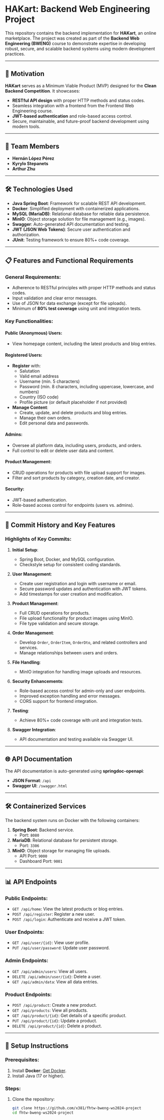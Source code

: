 # HAKart: Backend Web Engineering Project

This repository contains the backend implementation for **HAKart**, an online marketplace. The project was created as part of the **Backend Web Engineering (BWENG)** course to demonstrate expertise in developing robust, secure, and scalable backend systems using modern development practices.

---

## 🚀 Motivation


**HAKart** serves as a Minimum Viable Product (MVP) designed for the **Clean Backend Competition**. It showcases:
- **RESTful API design** with proper HTTP methods and status codes.
- Seamless integration with a frontend from the Frontend Web Engineering course.
- **JWT-based authentication** and role-based access control.
- Secure, maintainable, and future-proof backend development using modern tools.

---

## 👥 Team Members

- **Hernán López Pérez**
- **Kyrylo Stepanets**
- **Arthur Zhu**

---

## 🛠️ Technologies Used

- **Java Spring Boot**: Framework for scalable REST API development.
- **Docker**: Simplified deployment with containerized applications.
- **MySQL (MariaDB)**: Relational database for reliable data persistence.
- **MinIO**: Object storage solution for file management (e.g., images).
- **Swagger**: Auto-generated API documentation and testing.
- **JWT (JSON Web Tokens)**: Secure user authentication and authorization.
- **JUnit**: Testing framework to ensure 80%+ code coverage.

---

## 📋 Features and Functional Requirements

### General Requirements:
- Adherence to RESTful principles with proper HTTP methods and status codes.
- Input validation and clear error messages.
- Use of JSON for data exchange (except for file uploads).
- Minimum of **80% test coverage** using unit and integration tests.

### Key Functionalities:

#### Public (Anonymous) Users:
- View homepage content, including the latest products and blog entries.

#### Registered Users:
- **Register** with:
    - Salutation
    - Valid email address
    - Username (min. 5 characters)
    - Password (min. 8 characters, including uppercase, lowercase, and numbers)
    - Country (ISO code)
    - Profile picture (or default placeholder if not provided)
- **Manage Content**:
    - Create, update, and delete products and blog entries.
    - Manage their own orders.
    - Edit personal data and passwords.

#### Admins:
- Oversee all platform data, including users, products, and orders.
- Full control to edit or delete user data and content.

#### Product Management:
- CRUD operations for products with file upload support for images.
- Filter and sort products by category, creation date, and creator.

#### Security:
- JWT-based authentication.
- Role-based access control for endpoints (users vs. admins).

---

## 🔄 Commit History and Key Features

### Highlights of Key Commits:
1. **Initial Setup**:
    - Spring Boot, Docker, and MySQL configuration.
    - Checkstyle setup for consistent coding standards.

2. **User Management**:
    - Create user registration and login with username or email.
    - Secure password updates and authentication with JWT tokens.
    - Add timestamps for user creation and modification.

3. **Product Management**:
    - Full CRUD operations for products.
    - File upload functionality for product images using MinIO.
    - File type validation and secure storage.

4. **Order Management**:
    - Develop `Order`, `OrderItem`, `OrderDto`, and related controllers and services.
    - Manage relationships between users and orders.

5. **File Handling**:
    - MinIO integration for handling image uploads and resources.

6. **Security Enhancements**:
    - Role-based access control for admin-only and user endpoints.
    - Improved exception handling and error messages.
    - CORS support for frontend integration.

7. **Testing**:
    - Achieve 80%+ code coverage with unit and integration tests.

8. **Swagger Integration**:
    - API documentation and testing available via Swagger UI.

---

## 🌐 API Documentation

The API documentation is auto-generated using **springdoc-openapi**:
- **JSON Format**: `/api`
- **Swagger UI**: `/swagger.html`

---

## 🛠️ Containerized Services

The backend system runs on Docker with the following containers:
1. **Spring Boot**: Backend service.
    - Port: `8080`
2. **MariaDB**: Relational database for persistent storage.
    - Port: `3306`
3. **MinIO**: Object storage for managing file uploads.
    - API Port: `9000`
    - Dashboard Port: `9001`

---

## 📊 API Endpoints

### Public Endpoints:
- `GET /api/home`: View the latest products or blog entries.
- `POST /api/register`: Register a new user.
- `POST /api/login`: Authenticate and receive a JWT token.

### User Endpoints:
- `GET /api/user/{id}`: View user profile.
- `PUT /api/user/password`: Update user password.

### Admin Endpoints:
- `GET /api/admin/users`: View all users.
- `DELETE /api/admin/user/{id}`: Delete a user.
- `GET /api/admin/data`: View all data entries.

### Product Endpoints:
- `POST /api/product`: Create a new product.
- `GET /api/products`: View all products.
- `GET /api/product/{id}`: Get details of a specific product.
- `PUT /api/product/{id}`: Update a product.
- `DELETE /api/product/{id}`: Delete a product.

---

## 🔄 Setup Instructions

### Prerequisites:
1. Install **Docker**: [Get Docker](https://docs.docker.com/get-docker/).
2. Install Java (17 or higher).

### Steps:
1. Clone the repository:
   ```bash
   git clone https://github.com/x381/fhtw-bweng-ws2024-project
   cd fhtw-bweng-ws2024-project